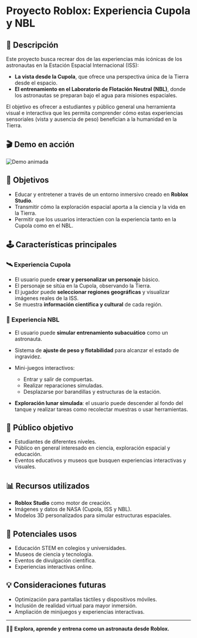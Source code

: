 # Proyecto Roblox: Experiencia Cupola y NBL

## 🌌 Descripción

Este proyecto busca recrear dos de las experiencias más icónicas de los astronautas en la Estación Espacial Internacional (ISS):

* **La vista desde la Cupola**, que ofrece una perspectiva única de la Tierra desde el espacio.
* **El entrenamiento en el Laboratorio de Flotación Neutral (NBL)**, donde los astronautas se preparan bajo el agua para misiones espaciales.

El objetivo es ofrecer a estudiantes y público general una herramienta visual e interactiva que les permita comprender cómo estas experiencias sensoriales (vista y ausencia de peso) benefician a la humanidad en la Tierra.

## 🎬 Demo en acción

![Demo animada](demo.gif)

## 🎯 Objetivos

* Educar y entretener a través de un entorno inmersivo creado en **Roblox Studio**.
* Transmitir cómo la exploración espacial aporta a la ciencia y la vida en la Tierra.
* Permitir que los usuarios interactúen con la experiencia tanto en la Cupola como en el NBL.

## 🕹️ Características principales

### 🛰️ Experiencia Cupola

* El usuario puede **crear y personalizar un personaje** básico.
* El personaje se sitúa en la Cupola, observando la Tierra.
* El jugador puede **seleccionar regiones geográficas** y visualizar imágenes reales de la ISS.
* Se muestra **información científica y cultural** de cada región.

### 🌊 Experiencia NBL

* El usuario puede **simular entrenamiento subacuático** como un astronauta.
* Sistema de **ajuste de peso y flotabilidad** para alcanzar el estado de ingravidez.
* Mini-juegos interactivos:

  * Entrar y salir de compuertas.
  * Realizar reparaciones simuladas.
  * Desplazarse por barandillas y estructuras de la estación.
* **Exploración lunar simulada**: el usuario puede descender al fondo del tanque y realizar tareas como recolectar muestras o usar herramientas.

## 👥 Público objetivo

* Estudiantes de diferentes niveles.
* Público en general interesado en ciencia, exploración espacial y educación.
* Eventos educativos y museos que busquen experiencias interactivas y visuales.

## 📊 Recursos utilizados

* **Roblox Studio** como motor de creación.
* Imágenes y datos de NASA (Cupola, ISS y NBL).
* Modelos 3D personalizados para simular estructuras espaciales.

## 🚀 Potenciales usos

* Educación STEM en colegios y universidades.
* Museos de ciencia y tecnología.
* Eventos de divulgación científica.
* Experiencias interactivas online.

## 💡 Consideraciones futuras

* Optimización para pantallas táctiles y dispositivos móviles.
* Inclusión de realidad virtual para mayor inmersión.
* Ampliación de minijuegos y experiencias interactivas.

---

👨‍🚀 **Explora, aprende y entrena como un astronauta desde Roblox.**
